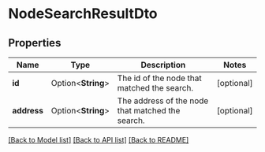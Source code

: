 # NodeSearchResultDto

## Properties

Name | Type | Description | Notes
------------ | ------------- | ------------- | -------------
**id** | Option<**String**> | The id of the node that matched the search. | [optional]
**address** | Option<**String**> | The address of the node that matched the search. | [optional]

[[Back to Model list]](../README.md#documentation-for-models) [[Back to API list]](../README.md#documentation-for-api-endpoints) [[Back to README]](../README.md)



